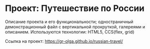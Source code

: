 # Проект: Путешествие по России

Описание проекта и его функциональности; одностраничный демонстрационный файл с вертикальной прокруткой, галереями и
описанием. Используются технологии:
HTML5, CCS(flex, grid)

Ссылка на проект: https://gr-olga.github.io/russian-travel/